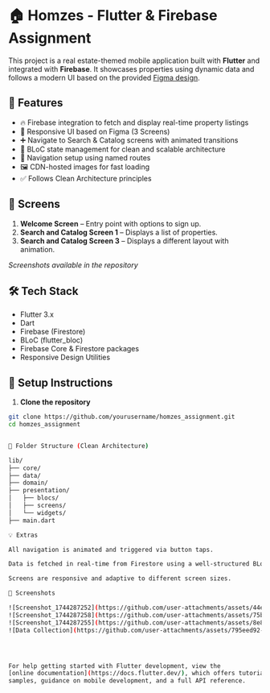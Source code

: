 # 🏠 Homzes - Flutter & Firebase Assignment

This project is a real estate-themed mobile application built with **Flutter** and integrated with **Firebase**. It showcases properties using dynamic data and follows a modern UI based on the provided [Figma design](https://www.figma.com/design/4OLYEBnjUdpa5mKKnXsTvb/Homzes-No-Image).

## 📱 Features

- 🔥 Firebase integration to fetch and display real-time property listings
- 🎯 Responsive UI based on Figma (3 Screens)
- ➕ Navigate to Search & Catalog screens with animated transitions
- 🧱 BLoC state management for clean and scalable architecture
- 🧭 Navigation setup using named routes
- 🖼️ CDN-hosted images for fast loading
- ✅ Follows Clean Architecture principles

## 🚀 Screens

1. **Welcome Screen** – Entry point with options to sign up.
2. **Search and Catalog Screen 1** – Displays a list of properties.
3. **Search and Catalog Screen 3** – Displays a different layout with animation.

_Screenshots available in the repository_

## 🛠️ Tech Stack

- Flutter 3.x
- Dart
- Firebase (Firestore)
- BLoC (flutter_bloc)
- Firebase Core & Firestore packages
- Responsive Design Utilities

## 🔧 Setup Instructions

1. **Clone the repository**

```bash
git clone https://github.com/yourusername/homzes_assignment.git
cd homzes_assignment


📂 Folder Structure (Clean Architecture)

lib/
├── core/
├── data/
├── domain/
├── presentation/
│   ├── blocs/
│   ├── screens/
│   └── widgets/
├── main.dart

💡 Extras

All navigation is animated and triggered via button taps.

Data is fetched in real-time from Firestore using a well-structured BLoC pattern.

Screens are responsive and adaptive to different screen sizes.

📸 Screenshots

![Screenshot_1744287252](https://github.com/user-attachments/assets/44e8816e-0936-4f67-a767-14b16642660d)
![Screenshot_1744287258](https://github.com/user-attachments/assets/75b1a869-7a80-4592-ae8a-de38b83c72a1)
![Screenshot_1744287255](https://github.com/user-attachments/assets/8e83674b-ed27-4773-b21c-3d1a2c95a70d)
![Data Collection](https://github.com/user-attachments/assets/795eed92-26f4-40f7-9ab3-ea7c8f3e843b)




For help getting started with Flutter development, view the
[online documentation](https://docs.flutter.dev/), which offers tutorials,
samples, guidance on mobile development, and a full API reference.

